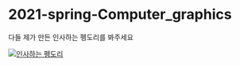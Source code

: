 # 2021-spring-Computer_graphics

다들 제가 만든 인사하는 펭도리를 봐주세요

[![인사하는 펭도리](http://img.youtube.com/vi/AfaPUdOYmWg/0.jpg)](https://youtu.be/AfaPUdOYmWg?t=0s) 
